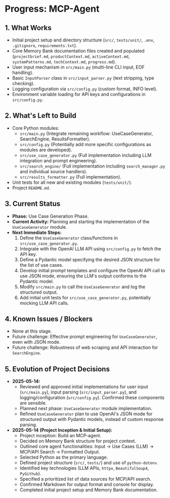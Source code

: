 # Progress: MCP-Agent

## 1. What Works

- Initial project setup and directory structure (`src/`, `tests/unit/`, `.env`, `.gitignore`, `requirements.txt`).
- Core Memory Bank documentation files created and populated (`projectbrief.md`, `productContext.md`, `activeContext.md`, `systemPatterns.md`, `techContext.md`, `progress.md`).
- User input mechanism in `src/main.py` (multi-line CLI input, EOF handling).
- Basic `InputParser` class in `src/input_parser.py` (text stripping, type checking).
- Logging configuration via `src/config.py` (custom format, INFO level).
- Environment variable loading for API keys and configurations in `src/config.py`.

## 2. What's Left to Build

- Core Python modules:
  - `src/main.py` (Integrate remaining workflow: UseCaseGenerator, SearchEngine, ResultsFormatter).
  - `src/config.py` (Potentially add more specific configurations as modules are developed).
  - `src/use_case_generator.py` (Full implementation including LLM integration and prompt engineering).
  - `src/search_engine/` (Full implementation including `search_manager.py` and individual source handlers).
  - `src/results_formatter.py` (Full implementation).
- Unit tests for all new and existing modules (`tests/unit/`).
- Project `README.md`.

## 3. Current Status

- **Phase:** Use Case Generation Phase.
- **Current Activity:** Planning and starting the implementation of the `UseCaseGenerator` module.
- **Next Immediate Steps:**
    1. Define the `UseCaseGenerator` class/functions in `src/use_case_generator.py`.
    2. Integrate with the OpenAI LLM API using `src/config.py` to fetch the API key.
    3. Define a Pydantic model specifying the desired JSON structure for the list of use cases.
    4. Develop initial prompt templates and configure the OpenAI API call to use JSON mode, ensuring the LLM's output conforms to the Pydantic model.
    5. Modify `src/main.py` to call the `UseCaseGenerator` and log the structured output.
    6. Add initial unit tests for `src/use_case_generator.py`, potentially mocking LLM API calls.

## 4. Known Issues / Blockers

- None at this stage.
- Future challenge: Effective prompt engineering for `UseCaseGenerator`, even with JSON mode.
- Future challenge: Robustness of web scraping and API interaction for `SearchEngine`.

## 5. Evolution of Project Decisions

- **2025-05-14:**
  - Reviewed and approved initial implementations for user input (`src/main.py`), input parsing (`src/input_parser.py`), and logging/configuration (`src/config.py`). Confirmed these components are sensible.
  - Planned next phase: `UseCaseGenerator` module implementation.
  - Refined `UseCaseGenerator` plan to use OpenAI's JSON mode for structured output with Pydantic models, instead of custom response parsing.
- **2025-05-14 (Project Inception & Initial Setup):**
  - Project inception: Build an MCP-agent.
  - Decided on Memory Bank structure for project context.
  - Outlined core agent functionalities: Input -> Use Cases (LLM) -> MCP/API Search -> Formatted Output.
  - Selected Python as the primary language.
  - Defined project structure (`src/`, `tests/`) and use of `python-dotenv`.
  - Identified key technologies (LLM APIs, `httpx`, `BeautifulSoup4`, `PyGithub`).
  - Specified a prioritized list of data sources for MCP/API search.
  - Confirmed Markdown for output format and console for display.
  - Completed initial project setup and Memory Bank documentation.

